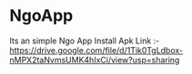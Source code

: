 # NgoApp
Its an simple Ngo App
Install Apk Link :- https://drive.google.com/file/d/1Tik0TgLdbox-nMPX2taNvmsUMK4hIxCi/view?usp=sharing
